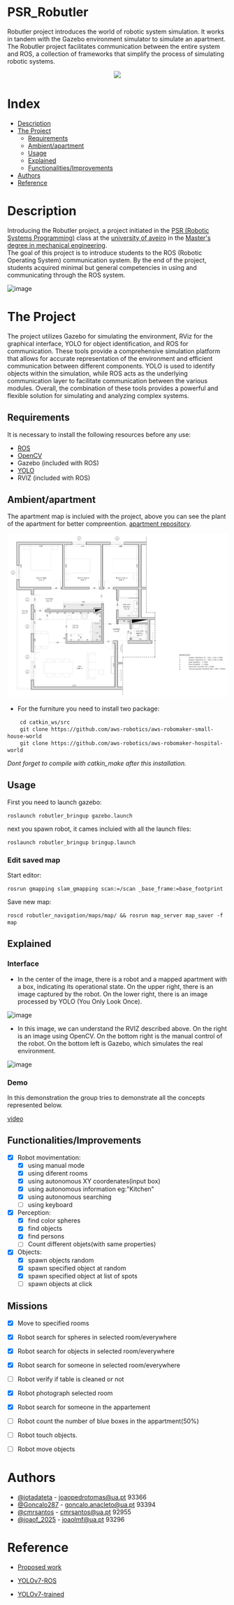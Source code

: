 # PSR_Robutler

Robutler project introduces the world of robotic system simulation. It works in tandem with the Gazebo environment simulator to simulate an apartment. The Robutler project facilitates communication between the entire system and ROS, a collection of frameworks that simplify the process of simulating robotic systems.

<p align="center">
  <img src="https://www.hipersuper.pt/wp-content/uploads/2012/12/Universidade-de-Aveiro.jpg">
</p>

Index
=================

  * [Description](#description)
  * [The Project](#the-project)
      * [Requirements](#requirements)
      * [Ambient/apartment](#Ambient/apartment)
      * [Usage](#usage)
      * [Explained](#Explained)
      * [Functionalities/Improvements](#functionalitiesimprovements)
  * [Authors](#authors)
  * [Reference](#reference)


# Description

Introducing the Robutler project, a project initiated in the [PSR (Robotic Systems Programming)](linkPSR) class at the [university of aveiro](https://www.ua.pt/) in the [Master's degree in mechanical engineering](https://www.ua.pt/pt/curso/488). <br/>
The goal of this project is to introduce students to the ROS (Robotic Operating System) communication system. By the end of the project, students acquired minimal but general competencies in using and communicating through the ROS system.

![image](https://media.discordapp.net/attachments/1062801396921016373/1072259141466345502/image.png?width=1263&height=660)

# The Project
The project utilizes Gazebo for simulating the environment, RViz for the graphical interface, YOLO for object identification, and ROS for communication. These tools provide a comprehensive simulation platform that allows for accurate representation of the environment and efficient communication between different components. YOLO is used to identify objects within the simulation, while ROS acts as the underlying communication layer to facilitate communication between the various modules. Overall, the combination of these tools provides a powerful and flexible solution for simulating and analyzing complex systems.

## Requirements
It is necessary to install the following resources before any use:
* [ROS](http://wiki.ros.org/ROS/Installation)
* [OpenCV](https://pypi.org/project/opencv-python/) 
* Gazebo (included with ROS)
* [YOLO](https://github.com/alexandrefch/yolov7-ros)
* RVIZ (included with ROS)

## Ambient/apartment
The apartment map is incluied with the project, above you can see the plant of the apartment for better compreention.
[apartment repository](https://github.com/miguelriemoliveira/psr_22-23/tree/master/TrabalhoRobutler).

<p align="center">
  <img src="https://github.com/miguelriemoliveira/psr_22-23/blob/master/TrabalhoRobutler/docs/floorplan.jpg?raw=true">
</p>

* For the furniture you need to install two package:
```
    cd catkin_ws/src
    git clone https://github.com/aws-robotics/aws-robomaker-small-house-world
    git clone https://github.com/aws-robotics/aws-robomaker-hospital-world
```
*Dont forget to compile with catkin_make after this installation.*


## Usage

First you need to launch gazebo:
```
roslaunch robutler_bringup gazebo.launch
```

next you spawn robot, it cames incluied with all the launch files:
```
roslaunch robutler_bringup bringup.launch
```

### Edit saved map
Start editor:
```
rosrun gmapping slam_gmapping scan:=/scan _base_frame:=base_footprint
```
Save new map:
```
roscd robutler_navigation/maps/map/ && rosrun map_server map_saver -f map
```

## Explained
### Interface
* In the center of the image, there is a robot and a mapped apartment with a box, indicating its operational state. On the upper right, there is an image captured by the robot. On the lower right, there is an image processed by YOLO (You Only Look Once).

![image](https://media.discordapp.net/attachments/1062801396921016373/1072259404155600977/Screenshot_from_2023-02-06_20-55-49.png?width=1215&height=660)

* In this image, we can understand the RVIZ described above. On the right is an image using OpenCV. On the bottom right is the manual control of the robot. On the bottom left is Gazebo, which simulates the real environment.

![image](https://media.discordapp.net/attachments/1062801396921016373/1072260532503052429/Screenshot_from_2023-02-06_21-00-15.png?width=1260&height=660)

### Demo
In this demonstration the group tries to demonstrate all the concepts represented below.

[video](https://youtu.be/r5h1EvESVzo) 


## Functionalities/Improvements

- [x] Robot movimentation:
    - [x] using manual mode
    - [x] using diferent rooms
    - [x] using autonomous XY coordenates(input box)
    - [x] using autonomous information eg:"Kitchen"
    - [x] using autonomous searching
    - [ ] using keyboard
- [x] Perception:
    - [x] find color spheres
    - [x] find objects
    - [x] find persons
    - [ ] Count different objets(with same properties)
- [x] Objects:
    - [x] spawn objects random
    - [x] spawn specified object at random
    - [x] spawn specified object at list of spots
    - [ ] spawn objects at click 

## Missions

- [x] Move to specified rooms
- [x] Robot search for spheres in selected room/everywhere
- [x] Robot search for objects in selected room/everywhere
- [x] Robot search for someone in selected room/everywhere
- [ ] Robot verify if table is cleaned or not
- [x] Robot photograph selected room
- [x] Robot search for someone in the appartement
- [ ] Robot count the number of blue boxes in the appartment(50%)
- [ ] Robot touch objects.
- [ ] Robot move objects   
    


# Authors

- [@jotadateta](https://github.com/jotadateta) - joaopedrotomas@ua.pt 93366
- [@Goncalo287](https://github.com/Goncalo287) - goncalo.anacleto@ua.pt 93394
- [@cmrsantos](https://github.com/cmrsantos) - cmrsantos@ua.pt 92955
- [@joaof_2025](https://github.com/JoaoF2025) - 
joaolmf@ua.pt 93296

 
# Reference

 - [Proposed work](https://github.com/miguelriemoliveira/psr_22-23/tree/master/TrabalhoRobutler)

- [YOLOv7-ROS](https://github.com/alexandrefch/yolov7-ros)

- [YOLOv7-trained](https://github.com/WongKinYiu/yolov7)

